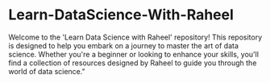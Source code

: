 # Learn-DataScience-With-Raheel
Welcome to the 'Learn Data Science with Raheel' repository! This repository is designed to help you embark on a journey to master the art of data science. Whether you're a beginner or looking to enhance your skills, you'll find a collection of resources designed by Raheel to guide you through the world of data science."
